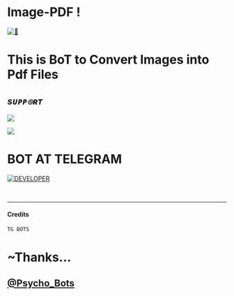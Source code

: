 # Image-PDF !
[![👀](https://telegra.ph/file/0f13fff757a337024ca32.jpg)](https://t.me/image2pdfRoBot) 


# This is BoT to Convert Images into Pdf Files
## <i><b> sᴜᴘᴘ๏ʀᴛ </b></i>

<a href="https://telegram.me/Psycho_Bots" target="_blank"><img src="https://img.shields.io/badge/Join-PsychoBots%20Channel-yellow.svg?style=for-the-badge&logo=Telegram"></a>

<a href="https://telegram.me/Psychobots_chat" target="_blank"><img src="https://img.shields.io/badge/Join-PsychoBots%20Support-brown.svg?style=for-the-badge&logo=Telegram"></a>

# BOT AT TELEGRAM 
<a href="https://t.me/image2pdfRoBot"> <img src="https://img.shields.io/badge/Hacker-Telegram_BoT-black?style=social&logo=telegram" alt="DEVELOPER" /></a>

 <br>

 <hr>
 
 #### Credits 
 ```sh
 TG BOTS 
 ```
# ~Thanks...
## [@Psycho_Bots](https://t.me/Psycho_Bots)
